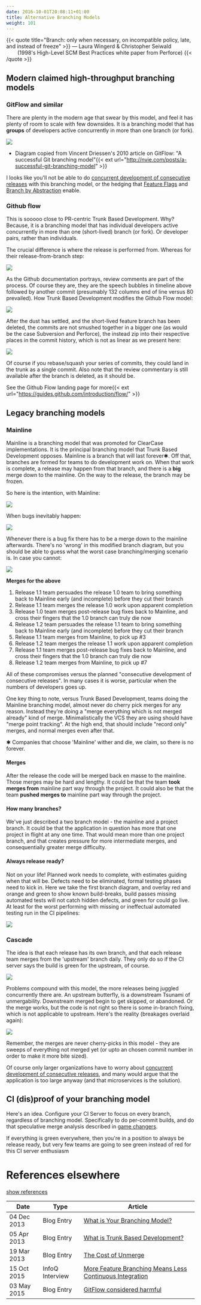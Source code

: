 ```yaml
---
date: 2016-10-01T20:08:11+01:00
title: Alternative Branching Models
weight: 101
---
```


{{< quote title="Branch: only when necessary, on incompatible policy, late, and instead of freeze" >}}
<span>&mdash; Laura Wingerd & Christopher Seiwald</span><br>
<span style="margin-left: 30px">(1998's High-Level SCM Best Practices white paper from Perforce)</span>
{{< /quote >}}

## Modern claimed high-throughput branching models

### GitFlow and similar

There are plenty in the modern age that swear by this model, and feel it has plenty of room to scale with few
downsides. It is a branching model that has **groups** of developers active concurrently in more than one branch (or fork).

![](/images/gitflow.png)

- Diagram copied from Vincent Driessen's 2010 article on GitFlow: "A successful Git branching model"{{< ext url="http://nvie.com/posts/a-successful-git-branching-model" >}}

I looks like you'll not be able to do [concurrent development of consecutive releases](/concurrent-development-of-consecutive-releases/)
with this branching model, or the hedging that [Feature Flags](/feature-flags/) and [Branch by Abstraction](/branch_by_abstraction/)
enable.

### Github flow

This is sooooo close to PR-centric Trunk Based Development. Why? Because, it is a branching model that has individual
developers active concurrently in more than one (short-lived) branch (or fork). Or developer pairs, rather than
individuals.

The crucial difference is where the release is performed from. Whereas for their release-from-branch step:

![](/images/githubflow1.png)

As the Github documentation portrays, review comments are part of the process. Of course they are, they are the speech
bubbles in timeline above followed by another commit (presumably 132 columns end of line versus 80 prevailed). How
Trunk Based Development modifies the Github Flow model:

![](/images/trunk_pr.png)

After the dust has settled, and the short-lived feature branch has been deleted, the commits are not smushed together
in a bigger one (as would be the case Subversion and Perforce), the instead zip into their respective places in the
commit history, which is not as linear as we present here:

![](/images/githubflow3.png)

Of course if you rebase/squash your series of commits, they could land in the trunk as a single commit.  Also note that
the review commentary is still available after the branch is deleted, as it should be.  

See the Github Flow landing page for more{{< ext url="https://guides.github.com/introduction/flow/" >}}

## Legacy branching models

### Mainline

Mainline is a branching model that was promoted for ClearCase implementations. It is the principal branching
model that Trunk Based Development opposes. Mainline is a branch that will last forever&#10033;. Off that, branches are formed
for teams to do development work on. When that work is complete, a release may happen from that branch, and there is a
**big** merge down to the mainline. On the way to the release, the branch may be frozen.

So here is the intention, with Mainline:

![](/images/mainline1.png)

When bugs inevitably happen:

![](/images/mainline2.png)

Whenever there is a bug fix there has to be a merge down to the mainline afterwards. There's no 'wrong' in this modified
branch diagram, but you should be able to guess what the worst case branching/merging scenario is. In case you cannot:

![](/images/mainline3.png)

**Merges for the above**

1. Release 1.1 team persuades the release 1.0 team to bring something back to Mainline early (and incomplete) before they cut their branch
1. Release 1.1 team merges the release 1.0 work upon apparent completion
1. Release 1.0 team merges post-release bug fixes back to Mainline, and cross their fingers that the 1.0 branch can truly die now
1. Release 1.2 team persuades the release 1.1 team to bring something back to Mainline early (and incomplete) before they cut their branch
1. Release 1.1 team merges from Mainline, to pick up #3
1. Release 1.2 team merges the release 1.1 work upon apparent completion
1. Release 1.1 team merges post-release bug fixes back to Mainline, and cross their fingers that the 1.0 branch can truly die now
1. Release 1.2 team merges from Mainline, to pick up #7

All of these compromises versus the planned "consecutive development of consecutive releases". In many cases it is worse,
particular when the numbers of developers goes up.

One key thing to note, versus Trunk Based Development, teams doing the Mainline branching model, almost never do cherry
pick merges for any reason. Instead they're doing a "merge everything which is not merged already" kind of merge.
Minimalistically the VCS they are using should have "merge point tracking". At the high end, that should include
"record only" merges, and normal merges even after that.

&#10033; Companies that choose 'Mainline' wither and die, we claim, so there is no forever.

#### Merges

After the release the code will be merged back en masse to the mainline. Those
merges may be hard and lengthy. It could be that the team **took merges from** mainline part way through the project. It
could also be that the team **pushed merges to** mainline part way through the project.

#### How many branches?

We've just described a two branch model - the mainline and a project branch. It could be that the application in
question has more that one project in flight at any one time. That would mean more than one project branch, and that
creates pressure for more intermediate merges, and consequentially greater merge difficulty.

#### Always release ready?

Not on your life! Planned work needs to complete, with estimates guiding when that will be. Defects need to be
eliminated, formal testing phases need to kick in. Here we take the first branch diagram, and overlay red and orange
and green to show known build-breaks, build passes missing automated tests will not catch hidden defects,
and green for could go live. At least for the worst performing with missing or ineffectual automated
testing run in the CI pipelines:

![](/images/mainline4.png)

### Cascade

The idea is that each release has its own branch, and that each release team merges from the 'upstream' branch daily.
They only do so if the CI server says the build is green for the upstream, of course.

![](/images/cascade1.png)

Problems compound with this model, the more releases being juggled concurrently there are. An upstream butterfly, is
a downstream Tsunami of unmergability. Downstream merged begin to get skipped, or abandoned. Or the merge works, but the
code is not right so there is some in-branch fixing, which is not applicable to upstream. Here's the reality (breakages
overlaid again):

![](/images/cascade2.png)

Remember, the merges are never cherry-picks in this model - they are sweeps of everything
not merged yet (or upto an chosen commit number in order to make it more bite sized).

Of course only larger organizations have to worry
about [concurrent development of consecutive releases](/concurrent-development-of-consecutive-releases/), and many
would argue that the application is too large anyway (and that microservices is the solution).

## CI (dis)proof of your branching model

Here's an idea. Configure your CI Server to focus on every branch, regardless of branching model. Specifically to do
per-commit builds, and do that speculative merge analysis described in [game changers](game-changers/index.html#snap-ci-s-per-commit-speculative-mergeability-analysis-2013).

If everything is green everywhere, then you're in a position to always be release ready, but very few teams are going
to see green instead of red for this CI server enthusiasm

# References elsewhere

<a id="showHideRefs" href="javascript:toggleRefs();">show references</a>

Date    | Type  | Article
--------|-------|--------
04 Dec 2013 | Blog Entry | [What is Your Branching Model?](http://paulhammant.com/2013/12/04/what_is_your_branching_model/)
05 Apr 2013 | Blog Entry | [What is Trunk Based Development?](http://paulhammant.com/2013/04/05/what-is-trunk-based-development/)
19 Mar 2013 | Blog Entry | [The Cost of Unmerge](http://paulhammant.com/2013/03/19/cost-of-unmerge/)
15 Oct 2015 | InfoQ Interview | [More Feature Branching Means Less Continuous Integration](https://www.infoq.com/news/2015/10/branching-continuous-integration)
03 May 2015 | Blog Entry | [GitFlow considered harmful](http://endoflineblog.com/gitflow-considered-harmful)
